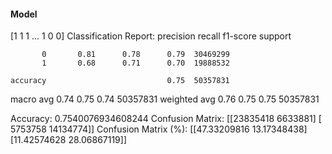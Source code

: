 #### Model
[1 1 1 ... 1 0 0]
Classification Report:
              precision    recall  f1-score   support

           0       0.81      0.78      0.79  30469299
           1       0.68      0.71      0.70  19888532

    accuracy                           0.75  50357831
   macro avg       0.74      0.75      0.74  50357831
weighted avg       0.76      0.75      0.75  50357831

Accuracy: 0.7540076934608244
Confusion Matrix:
[[23835418  6633881]
 [ 5753758 14134774]]
Confusion Matrix (%):
[[47.33209816 13.17348438]
 [11.42574628 28.06867119]]
